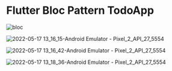 # Flutter Bloc Pattern TodoApp

![bloc](https://user-images.githubusercontent.com/30119763/168757158-298aad61-ed22-4b68-bce4-da1811df1678.jpg)

![2022-05-17 13_16_15-Android Emulator - Pixel_2_API_27_5554](https://user-images.githubusercontent.com/30119763/168757984-24abf9e3-aa00-4f86-b610-20899c945936.png)

![2022-05-17 13_16_42-Android Emulator - Pixel_2_API_27_5554](https://user-images.githubusercontent.com/30119763/168757987-f7ea84ac-6965-4b2e-8703-d0b85f598850.png)

![2022-05-17 13_18_36-Android Emulator - Pixel_2_API_27_5554](https://user-images.githubusercontent.com/30119763/168758187-f99dd046-c753-45a6-95a6-add43b392882.png)
